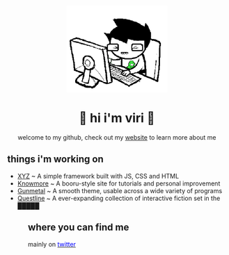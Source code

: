 <p align="center"><img src="https://github.com/v1r1/imgs-with-transparent-backgrounds/blob/master/games/gifs/john_typing.gif?raw=true" height="200"></p>
<h1 align="center">💚 hi i'm <bold>viri</bold> 💚</h1>

<p align="center">welcome to my github, check out my <a href="https://viri.space">website</a> to learn more about me</p>

<h2>things i'm working on</h2>
<ul>
  <li><a href="https://github.com/vaynwork/XYZ">XYZ</a> ~ A simple framework built with JS, CSS and HTML</li>
  <li><a href="https://github.com/vaynwork/knowmore">Knowmore</a> ~ A booru-style site for tutorials and personal improvement</li>
  <li><a href="https://github.com/vaynwork/gunmetal">Gunmetal</a> ~ A smooth theme, usable across a wide variety of programs</li>
  <li><a href="https://github.com/vaynwork/questline">Questline</a> ~ A ever-expanding collection of interactive fiction set in the █████</li>
<ul>

<h2>where you can find me</h2>
<p>mainly on <a href="https://twitter.com/_viri_"><font color="blue">twitter</font></a></p>
